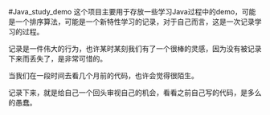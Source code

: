 #Java_study_demo
这个项目主要用于存放一些学习Java过程中的demo，可能是一个排序算法，可能是一个新特性学习的记录，对于自己而言，这是一次记录学习的过程。

记录是一件伟大的行为，也许某时某刻我们有了一个很棒的灵感，因为没有被记录下来而丢失了，是非常可惜的。

当我们在一段时间去看几个月前的代码，也许会觉得很陌生。

记录下来，就是给自己一个回头审视自己的机会，看看之前自己写的代码，是多么的愚蠢。



